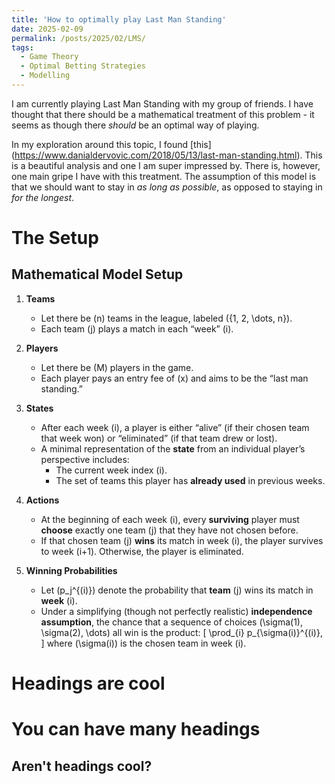 ```yaml
---
title: 'How to optimally play Last Man Standing'
date: 2025-02-09
permalink: /posts/2025/02/LMS/
tags:
  - Game Theory
  - Optimal Betting Strategies
  - Modelling
---
```


I am currently playing Last Man Standing with my group of friends. I have thought that there should be a mathematical treatment of this problem - it seems as though there _should_ be an optimal way of playing.

In my exploration around this topic, I found [this] (https://www.danialdervovic.com/2018/05/13/last-man-standing.html). This is a beautiful analysis and one I am super impressed by. There is, however, one main gripe I have with this treatment. The assumption of this model is that we should want to stay in _as long as possible_, as opposed to staying in _for the longest_. 

The Setup
=====

## Mathematical Model Setup

1. **Teams**  
   - Let there be \(n\) teams in the league, labeled \(\{1, 2, \dots, n\}\).
   - Each team \(j\) plays a match in each “week” \(i\).

2. **Players**  
   - Let there be \(M\) players in the game.
   - Each player pays an entry fee of \(x\) and aims to be the “last man standing.”

3. **States**  
   - After each week \(i\), a player is either “alive” (if their chosen team that week won) or “eliminated” (if that team drew or lost).
   - A minimal representation of the **state** from an individual player’s perspective includes:
     - The current week index \(i\).
     - The set of teams this player has **already used** in previous weeks.

4. **Actions**  
   - At the beginning of each week \(i\), every **surviving** player must **choose** exactly one team \(j\) that they have not chosen before.
   - If that chosen team \(j\) **wins** its match in week \(i\), the player survives to week \(i+1\). Otherwise, the player is eliminated.

5. **Winning Probabilities**  
   - Let \(p_j^{(i)}\) denote the probability that **team** \(j\) wins its match in **week** \(i\).
   - Under a simplifying (though not perfectly realistic) **independence assumption**, the chance that a sequence of choices \(\sigma(1), \sigma(2), \dots\) all win is the product:
     \[
       \prod_{i} p_{\sigma(i)}^{(i)},
     \]
     where \(\sigma(i)\) is the chosen team in week \(i\).


Headings are cool
======

You can have many headings
======

Aren't headings cool?
------